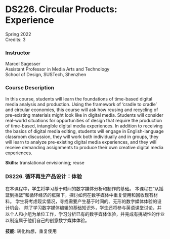 # DS226. Circular Products: Experience
Spring 2022  
Credits: 3

### Instructor
Marcel Sagesser  
Assistant Professor in Media Arts and Technology  
School of Design, SUSTech, Shenzhen

### Course Description
In this course, students will learn the foundations of time-based digital media analysis and production. Using the framework of ‘cradle to cradle’ and circular economies, this course will ask how reusing and recycling of pre-existing materials might look like in digital media. Students will consider real-world situations for opportunities of design that require the production of time-based, intangible digital media experiences. In addition to receiving the basics of digital media editing, students will engage in English-language classroom discussion, they will work both individually and in groups, they will learn to analyze pre-existing digital media experiences, and they will receive demanding assignments to produce their own creative digital media experiences.

**Skills:** translational envisioning; reuse

### DS226. 循环再生产品设计：体验

在本课程中，学生将学习基于时间的数字媒体分析和制作的基础。 本课程在“从摇篮到摇篮”和循环经济的框架下，探讨如何在数字媒体中重复使用和回收现有材料。 学生将考虑现实情况，寻找需要产生基于时间的、无形的数字媒体体验的设计机会。 除了学习数字媒体编辑的基础知识外，学生还将参与英语课堂讨论，并以个人和小组为单位工作，学习分析已有的数字媒体体验，并完成有挑战性的作业以制造属于他们自己的创意数字媒体体验。

**技能:** 转化构想，重复使用


